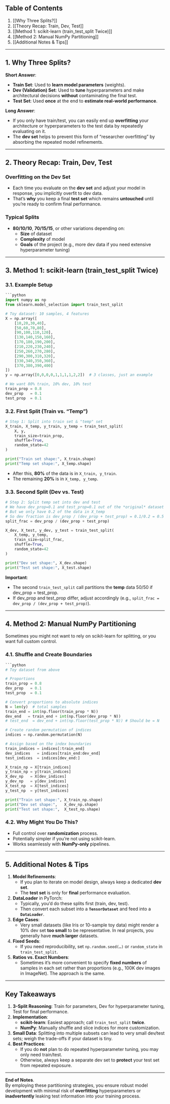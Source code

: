 ## Table of Contents
1. [[Why Three Splits?]]
2. [[Theory Recap: Train, Dev, Test]]
3. [[Method 1: scikit-learn (train_test_split Twice)]]
4. [[Method 2: Manual NumPy Partitioning]]
5. [[Additional Notes & Tips]]

---

## 1. Why Three Splits?
**Short Answer**:  
- **Train Set**: Used to **learn model parameters** (weights).  
- **Dev (Validation) Set**: Used to **tune** hyperparameters and make architectural decisions **without** contaminating the final test.  
- **Test Set**: Used **once** at the end to **estimate real-world performance**.

**Long Answer**:  
- If you only have train/test, you can easily end up **overfitting** your architecture or hyperparameters to the test data by repeatedly evaluating on it.  
- The **dev set** helps to prevent this form of “researcher overfitting” by absorbing the repeated model refinements.

---

## 2. Theory Recap: Train, Dev, Test

### Overfitting on the Dev Set
- Each time you evaluate on the **dev set** and adjust your model in response, you implicitly overfit to dev data.  
- That’s **why** you keep a final **test set** which remains **untouched** until you’re ready to confirm final performance.

### Typical Splits
- **80/10/10**, **70/15/15**, or other variations depending on:  
  - **Size** of dataset  
  - **Complexity** of model  
  - **Goals** of the project (e.g., more dev data if you need extensive hyperparameter tuning)

---

## 3. Method 1: scikit-learn (train_test_split Twice)
### 3.1. Example Setup
```python
```python
import numpy as np
from sklearn.model_selection import train_test_split

# Toy dataset: 10 samples, 4 features
X = np.array([
    [10,20,30,40],
    [50,60,70,80],
    [90,100,110,120],
    [130,140,150,160],
    [170,180,190,200],
    [210,220,230,240],
    [250,260,270,280],
    [290,300,310,320],
    [330,340,350,360],
    [370,380,390,400]
])
y = np.array([0,0,0,0,1,1,1,1,2,2])  # 3 classes, just an example

# We want 80% train, 10% dev, 10% test
train_prop = 0.8
dev_prop   = 0.1
test_prop  = 0.1
```

### 3.2. First Split (Train vs. “Temp”)
```python
# Step 1: Split into train set & "temp" set
X_train, X_temp, y_train, y_temp = train_test_split(
    X, y,
    train_size=train_prop,
    shuffle=True,
    random_state=42
)

print("Train set shape:", X_train.shape)
print("Temp set shape:", X_temp.shape)
```
- After this, **80%** of the data is in `X_train, y_train`.
- The remaining **20%** is in `X_temp, y_temp`.

### 3.3. Second Split (Dev vs. Test)
```python
# Step 2: Split temp set into dev and test
# We have dev_prop=0.1 and test_prop=0.1 out of the *original* dataset
# But we only have 0.2 of the data in X_temp
# So dev fraction is dev_prop / (dev_prop + test_prop) = 0.1/0.2 = 0.5
split_frac = dev_prop / (dev_prop + test_prop)

X_dev, X_test, y_dev, y_test = train_test_split(
    X_temp, y_temp,
    train_size=split_frac,
    shuffle=True,
    random_state=42
)

print("Dev set shape:", X_dev.shape)
print("Test set shape:", X_test.shape)
```

**Important**:  
- The second `train_test_split` call partitions the **temp** data 50/50 if dev_prop = test_prop.  
- If dev_prop and test_prop differ, adjust accordingly (e.g., `split_frac = dev_prop / (dev_prop + test_prop)`).

---

## 4. Method 2: Manual NumPy Partitioning
Sometimes you might not want to rely on scikit-learn for splitting, or you want full custom control.

### 4.1. Shuffle and Create Boundaries
```python
```python
# Toy dataset from above

# Proportions
train_prop = 0.8
dev_prop   = 0.1
test_prop  = 0.1

# Convert proportions to absolute indices
N = len(y)  # total samples
train_end = int(np.floor(train_prop * N))
dev_end   = train_end + int(np.floor(dev_prop * N))
# test_end  = dev_end + int(np.floor(test_prop * N)) # Should be = N

# Create random permutation of indices
indices = np.random.permutation(N)

# Assign based on the index boundaries
train_indices = indices[:train_end]
dev_indices   = indices[train_end:dev_end]
test_indices  = indices[dev_end:]

X_train_np = X[train_indices]
y_train_np = y[train_indices]
X_dev_np   = X[dev_indices]
y_dev_np   = y[dev_indices]
X_test_np  = X[test_indices]
y_test_np  = y[test_indices]

print("Train set shape:", X_train_np.shape)
print("Dev set shape:",   X_dev_np.shape)
print("Test set shape:",  X_test_np.shape)
```

### 4.2. Why Might You Do This?
- Full control over **randomization** process.  
- Potentially simpler if you’re not using scikit-learn.  
- Works seamlessly with **NumPy-only** pipelines.

---

## 5. Additional Notes & Tips
1. **Model Refinements**:
   - If you plan to iterate on model design, always keep a dedicated **dev set**.  
   - The **test set** is only for **final** performance evaluation.
2. **DataLoader** in PyTorch:
   - Typically, you’d do these splits first (train, dev, test).  
   - Then convert each subset into a **`TensorDataset`** and feed into a **`DataLoader`**.
3. **Edge Cases**:
   - Very small datasets (like Iris or 10-sample toy data) might render a 10% dev set **too small** to be representative. In real projects, you generally have **much larger** datasets.
4. **Fixed Seeds**:
   - If you need reproducibility, set `np.random.seed(…)` or `random_state` in `train_test_split`.
5. **Ratios vs. Exact Numbers**:
   - Sometimes it’s more convenient to specify **fixed numbers** of samples in each set rather than proportions (e.g., 100K dev images in ImageNet). The approach is the same.

---

## Key Takeaways
1. **3-Split Reasoning**: Train for parameters, Dev for hyperparameter tuning, Test for final performance.  
2. **Implementation**:
   - **scikit-learn**: Easiest approach; call `train_test_split` **twice**.  
   - **NumPy**: Manually shuffle and slice indices for more customization.  
3. **Small Data**: Splitting into multiple subsets can lead to very small dev/test sets; weigh the trade-offs if your dataset is tiny.  
4. **Best Practices**:
   - If you do **not** plan to do repeated hyperparameter tuning, you may only need train/test.  
   - Otherwise, always keep a separate dev set to **protect** your test set from repeated exposure.

---

**End of Notes**.  
By employing these partitioning strategies, you ensure robust model development with minimal risk of **overfitting** hyperparameters or **inadvertently** leaking test information into your training process.